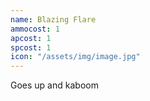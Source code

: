 ```yaml
---
name: Blazing Flare
ammocost: 1
apcost: 1
spcost: 1
icon: "/assets/img/image.jpg"
---
```

Goes up and kaboom